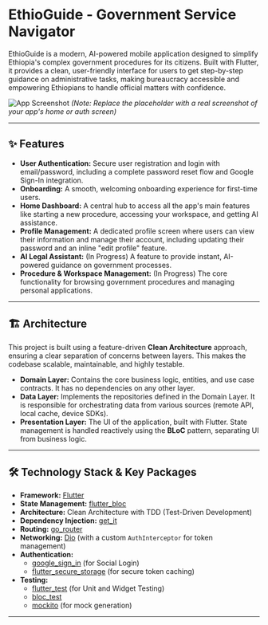 # EthioGuide - Government Service Navigator

EthioGuide is a modern, AI-powered mobile application designed to simplify Ethiopia's complex government procedures for its citizens. Built with Flutter, it provides a clean, user-friendly interface for users to get step-by-step guidance on administrative tasks, making bureaucracy accessible and empowering Ethiopians to handle official matters with confidence.

![App Screenshot](./ethioguide/assets/images/light_logo.jpg) 
*(Note: Replace the placeholder with a real screenshot of your app's home or auth screen)*

---

## ✨ Features

- **User Authentication:** Secure user registration and login with email/password, including a complete password reset flow and Google Sign-In integration.
- **Onboarding:** A smooth, welcoming onboarding experience for first-time users.
- **Home Dashboard:** A central hub to access all the app's main features like starting a new procedure, accessing your workspace, and getting AI assistance.
- **Profile Management:** A dedicated profile screen where users can view their information and manage their account, including updating their password and an inline "edit profile" feature.
- **AI Legal Assistant:** (In Progress) A feature to provide instant, AI-powered guidance on government processes.
- **Procedure & Workspace Management:** (In Progress) The core functionality for browsing government procedures and managing personal applications.

---

## 🏗 Architecture

This project is built using a feature-driven **Clean Architecture** approach, ensuring a clear separation of concerns between layers. This makes the codebase scalable, maintainable, and highly testable.

- **Domain Layer:** Contains the core business logic, entities, and use case contracts. It has no dependencies on any other layer.
- **Data Layer:** Implements the repositories defined in the Domain Layer. It is responsible for orchestrating data from various sources (remote API, local cache, device SDKs).
- **Presentation Layer:** The UI of the application, built with Flutter. State management is handled reactively using the **BLoC** pattern, separating UI from business logic.

---

## 🛠 Technology Stack & Key Packages

- **Framework:** [Flutter](https://flutter.dev/)
- **State Management:** [flutter_bloc](https://pub.dev/packages/flutter_bloc)
- **Architecture:** Clean Architecture with TDD (Test-Driven Development)
- **Dependency Injection:** [get_it](https://pub.dev/packages/get_it)
- **Routing:** [go_router](https://pub.dev/packages/go_router)
- **Networking:** [Dio](https://pub.dev/packages/dio) (with a custom `AuthInterceptor` for token management)
- **Authentication:**
  - [google_sign_in](https://pub.dev/packages/google_sign_in) (for Social Login)
  - [flutter_secure_storage](https://pub.dev/packages/flutter_secure_storage) (for secure token caching)
- **Testing:**
  - [flutter_test](https://api.flutter.dev/flutter/flutter_test/flutter_test-library.html) (for Unit and Widget Testing)
  - [bloc_test](https://pub.dev/packages/bloc_test)
  - [mockito](https://pub.dev/packages/mockito) (for mock generation)

---